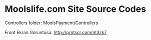 # Moolslife.com Site Source Codes

Controllers folder: MoolsPayment/Controllers

Front Ekran Görüntüsü: http://prntscr.com/nt3zk7

